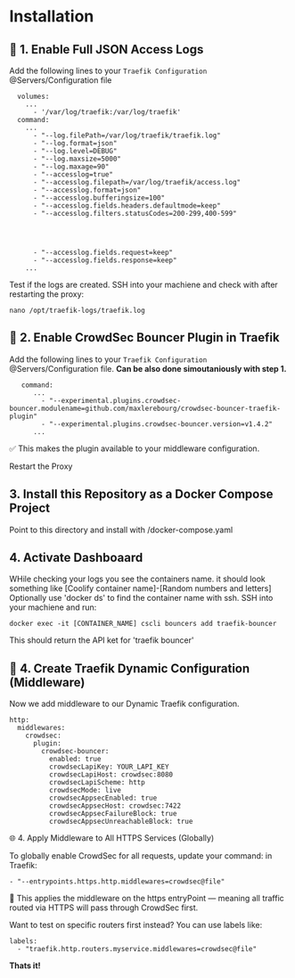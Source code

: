 # Installation

## 🧱 1. Enable Full JSON Access Logs

Add the following lines to your `Traefik Configuration` @Servers/Configuration file

```
  volumes:
    ...
      - '/var/log/traefik:/var/log/traefik'
  command:
    ...
      - "--log.filePath=/var/log/traefik/traefik.log"
      - "--log.format=json"
      - "--log.level=DEBUG"
      - "--log.maxsize=5000"
      - "--log.maxage=90"
      - "--accesslog=true"
      - "--accesslog.filepath=/var/log/traefik/access.log"
      - "--accesslog.format=json"
      - "--accesslog.bufferingsize=100"
      - "--accesslog.fields.headers.defaultmode=keep"
      - "--accesslog.filters.statusCodes=200-299,400-599"




      - "--accesslog.fields.request=keep"
      - "--accesslog.fields.response=keep"
    ...
```

Test if the logs are created. SSH into your machiene and check with after restarting the proxy:

```
nano /opt/traefik-logs/traefik.log
```

## 🔌 2. Enable CrowdSec Bouncer Plugin in Traefik

Add the following lines to your `Traefik Configuration` @Servers/Configuration file. **Can be also done simoutaniously with step 1.**

```
   command:
      ...
        - "--experimental.plugins.crowdsec-bouncer.modulename=github.com/maxlerebourg/crowdsec-bouncer-traefik-plugin"
        - "--experimental.plugins.crowdsec-bouncer.version=v1.4.2"
      ...
```

✅ This makes the plugin available to your middleware configuration.

Restart the Proxy

## 3. Install this Repository as a Docker Compose Project

Point to this directory and install with /docker-compose.yaml

## 4. Activate Dashboaard

WHile checking your logs you see the containers name. it should look something like [Coolify container name]-[Random numbers and letters] Optionally use 'docker ds' to find the container name with ssh. SSH into your machiene and run:

```
docker exec -it [CONTAINER_NAME] cscli bouncers add traefik-bouncer
```

This should return the API ket for 'traefik bouncer'

## 🧾 4. Create Traefik Dynamic Configuration (Middleware)

Now we add middleware to our Dynamic Traefik configuration.

```
http:
  middlewares:
    crowdsec:
      plugin:
        crowdsec-bouncer:
          enabled: true
          crowdsecLapiKey: YOUR_LAPI_KEY
          crowdsecLapiHost: crowdsec:8080
          crowdsecLapiScheme: http
          crowdsecMode: live
          crowdsecAppsecEnabled: true
          crowdsecAppsecHost: crowdsec:7422
          crowdsecAppsecFailureBlock: true
          crowdsecAppsecUnreachableBlock: true
```

🌐 4. Apply Middleware to All HTTPS Services (Globally)

To globally enable CrowdSec for all requests, update your command: in Traefik:

```
- "--entrypoints.https.http.middlewares=crowdsec@file"
```

🧠 This applies the middleware on the https entryPoint — meaning all traffic routed via HTTPS will pass through CrowdSec first.

Want to test on specific routers first instead? You can use labels like:

```
labels:
  - "traefik.http.routers.myservice.middlewares=crowdsec@file"
```

**Thats it!**
